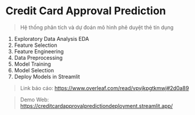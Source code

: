 # Credit Card Approval Prediction
> Hệ thống phân tích và dự đoán mô hình phê duyệt thẻ tín dụng

1. Exploratory Data Analysis EDA
2. Feature Selection
3. Feature Engineering 
4. Data Preprocessing
5. Model Training
6. Model Selection
7. Deploy Models in Streamlit

> Link báo cáo: https://www.overleaf.com/read/vpvjkpgtkmwj#2d0a89

> Demo Web: https://creditcardapprovalpredictiondeployment.streamlit.app/ 